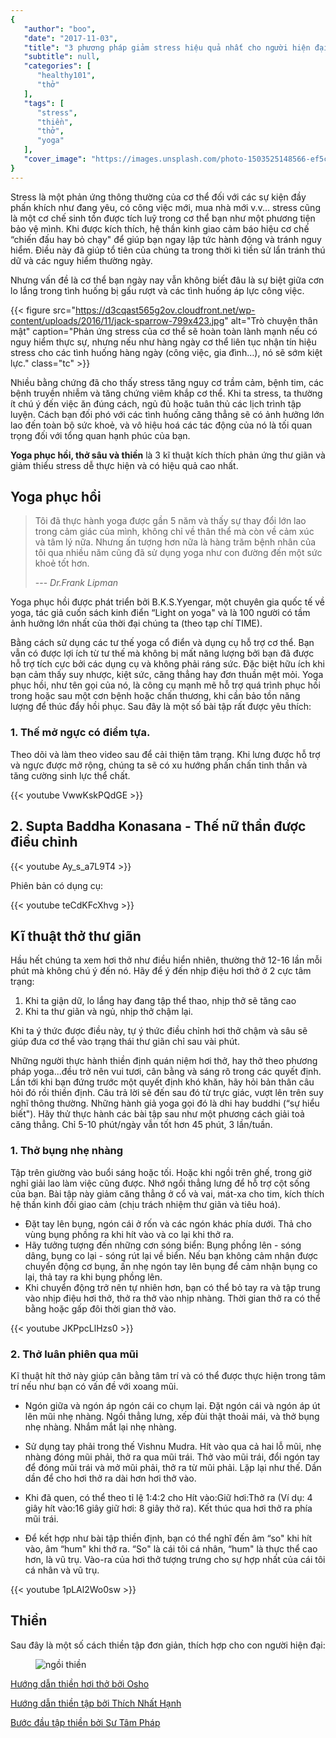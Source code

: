 ```yaml
---
{
   "author": "boo",
   "date": "2017-11-03",
   "title": "3 phương pháp giảm stress hiệu quả nhất cho người hiện đại",
   "subtitle": null,
   "categories": [
      "healthy101",
      "thở"
   ],
   "tags": [
      "stress",
      "thiền",
      "thở",
      "yoga"
   ],
   "cover_image": "https://images.unsplash.com/photo-1503525148566-ef5c2b9c93bd?w=800",
}
---
```


Stress là một phản ứng thông thường của cơ thể đối với các sự kiện đầy phấn khích như đang yêu, có công việc mới, mua nhà mới v.v... stress cũng là một cơ chế sinh tồn được tích luỹ trong cơ thể bạn như một phương tiện bảo vệ mình. Khi được kích thích, hệ thần kinh giao cảm báo hiệu cơ chế “chiến đấu hay bỏ chạy" để giúp bạn ngay lập tức hành động và tránh nguy hiểm. Điều này đã giúp tổ tiên của chúng ta trong thời kì tiền sử lẩn tránh thú dữ và các nguy hiểm thường ngày.

Nhưng vấn đề là cơ thể bạn ngày nay vẫn không biết đâu là sự biệt giữa cơn lo lắng trong tình huống bị gấu rượt và các tình huống áp lực công việc.

{{< figure src="https://d3cqast565g2ov.cloudfront.net/wp-content/uploads/2016/11/jack-sparrow-799x423.jpg" alt="Trò chuyện thân mật" caption="Phản ứng stress của cơ thể sẽ hoàn toàn lành mạnh nếu có nguy hiểm thực sự, nhưng nếu như hàng ngày cơ thể liên tục nhận tín hiệu stress cho các tình huống hàng ngày (công việc, gia đình…), nó sẽ sớm kiệt lực." class="tc" >}}

Nhiều bằng chứng đã cho thấy stress tăng nguy cơ trầm cảm, bệnh tim, các bệnh truyền nhiễm và tăng chứng viêm khắp cơ thể. Khi ta stress, ta thường ít chú ý đến việc ăn đúng cách, ngủ đủ hoặc tuân thủ các lịch trình tập luyện. Cách bạn đối phó với các tình huống căng thẳng sẽ có ảnh hưởng lớn lao đến toàn bộ sức khoẻ, và vô hiệu hoá các tác động của nó là tối quan trọng đối với tổng quan hạnh phúc của bạn.

**Yoga phục hồi, thở sâu và thiền** là 3 kĩ thuật kích thích phản ứng thư giãn và giảm thiểu stress dễ thực hiện và có hiệu quả cao nhất.

## Yoga phục hồi
> Tôi đã thực hành yoga được gần 5 năm và thấy sự thay đổi lớn lao trong cảm giác của mình, không chỉ về thân thể mà còn về cảm xúc và tâm lý nữa. Nhưng ấn tượng hơn nữa là hàng trăm bệnh nhân của tôi qua nhiều năm cũng đã sử dụng yoga  như con đường đến một sức khoẻ tốt hơn.
>
> --- <cite>Dr.Frank Lipman</cite>

Yoga phục hồi được phát triển bởi B.K.S.Yyengar, một chuyên gia quốc tế về yoga, tác giả cuốn sách kinh điển “Light on yoga" và là 100 người có tầm ảnh hưởng lớn nhất của thời đại chúng ta (theo tạp chí TIME).

Bằng cách sử dụng các tư thế yoga cổ điển và dụng cụ hỗ trợ cơ thể.  Bạn vẫn có được lợi ích từ tư thế mà không bị mất năng lượng bởi bạn đã được hỗ trợ tích cực bởi các dụng cụ và không phải ráng sức. Đặc biệt hữu ích khi bạn cảm thấy suy nhược, kiệt sức, căng thẳng hay đơn thuần mệt mỏi. Yoga phục hồi, như tên gọi của nó, là công cụ mạnh mẽ hỗ trợ quá trình phục hồi trong hoặc sau một cơn bệnh hoặc chấn thương, khi cần bảo tồn năng lượng để thúc đẩy hồi phục.
Sau đây là một số bài tập rất được yêu thích:

### 1. Thế mở ngực có điểm tựa.

Theo dõi và làm theo video sau để cải thiện tâm trạng. Khi lưng được hỗ trợ và ngực được mở rộng, chúng ta sẽ có xu hướng phấn chấn tinh thần và tăng cường sinh lực thể chất.

{{< youtube VwwKskPQdGE >}}

## 2. Supta Baddha Konasana - Thế nữ thần được điều chỉnh

{{< youtube Ay_s_a7L9T4 >}}

Phiên bản có dụng cụ:

{{< youtube teCdKFcXhvg >}}

## Kĩ thuật thở thư giãn

Hầu hết chúng ta xem hơi thở như điều hiển nhiên, thường thở 12-16 lần mỗi phút mà không chú ý đến nó.  Hãy để ý đến nhịp điệu hơi thở ở 2 cực tâm trạng:

1. Khi ta giận dữ, lo lắng hay đang tập thể thao, nhịp thở sẽ tăng cao
2. Khi ta thư giãn và ngủ, nhịp thở chậm lại.

Khi ta ý thức được điều này, tự ý thức điều chỉnh hơi thở chậm và sâu sẽ giúp đưa cơ thể vào trạng thái thư giãn chỉ sau vài phút.

Những người thực hành thiền định quán niệm hơi thở, hay thở theo phương pháp yoga...đều trở nên vui tươi,  cân bằng và sáng rõ trong các quyết định. Lần tới khi bạn đứng trước một quyết định khó khăn, hãy hỏi bản thân câu hỏi đó rồi thiền định. Câu trả lời sẽ đến sau đó từ trực giác, vượt lên trên suy nghĩ thông thường. Những hành giả yoga gọi đó là dhi hay buddhi (“sự hiểu biết").  Hãy thử thực hành các bài tập sau như một phương cách giải toả căng thẳng. Chỉ 5-10 phút/ngày vẫn tốt hơn 45 phút, 3 lần/tuần.

### 1. Thở bụng nhẹ nhàng

Tập trên giường vào buổi sáng hoặc tối. Hoặc khi ngồi trên ghế, trong giờ nghỉ giải lao làm việc cũng được. Nhớ ngồi thẳng lưng để hỗ trợ cột sống của bạn. Bài tập này giảm căng thẳng ở cổ và vai, mát-xa cho tim, kích thích hệ thần kinh đối giao cảm (chịu trách nhiệm thư giãn và tiêu hoá).

* Đặt tay lên bụng, ngón cái ở rốn và các ngón khác phía dưới. Thả cho vùng bụng phồng ra khi hít vào và co lại khi thở ra.
* Hãy tưởng tượng đến những cơn sóng biển: Bụng phồng lên - sóng dâng, bụng co lại - sóng rút lại về biển. Nếu bạn không cảm nhận được chuyển động cơ bụng, ấn nhẹ ngón tay lên bụng để cảm nhận bụng co lại, thả tay ra khi bụng phồng lên.
* Khi chuyển động trở nên tự nhiên hơn, bạn có thể bỏ tay ra và tập trung vào nhịp điệu hơi thở, thở ra thở vào nhịp nhàng. Thời gian thở ra có thể bằng hoặc gấp đôi thời gian thở vào.

{{< youtube JKPpcLlHzs0 >}}

### 2. Thở luân phiên qua mũi

Kĩ thuật hít thở này giúp cân bằng tâm trí và có thể được thực hiện trong tâm trí nếu như bạn có vấn đề với xoang mũi.

* Ngón giữa và ngón áp ngón cái co chụm lại. Đặt ngón cái và ngón áp út lên mũi nhẹ nhàng. Ngồi thẳng lưng, xếp đùi thật thoải mái, và thở bụng nhẹ nhàng. Nhắm mắt lại nhẹ nhàng.

* Sử dụng tay phải trong thế Vishnu Mudra. Hít vào qua cả hai lỗ mũi, nhẹ nhàng đóng mũi phải, thở ra qua mũi trái. Thở vào mũi trái, đổi ngón tay để đóng mũi trái và mở mũi phải, thở ra từ mũi phải. Lặp lại như thế. Dần dần để cho hơi thở ra dài hơn hơi thở vào.
* Khi đã quen, có thể theo tỉ lệ 1:4:2 cho Hít vào:Giữ hơi:Thở ra (Ví dụ: 4 giây hít vào:16 giây giữ hơi: 8 giây thở ra). Kết thúc qua hơi thở ra phía mũi trái.
* Để kết hợp như bài tập thiền định, bạn có thể nghĩ đến âm “so" khi hít vào, âm “hum" khi thở ra. “So" là cái tôi cá nhân, “hum" là thực thể cao hơn, là vũ trụ. Vào-ra của hơi thở tượng trưng cho sự hợp nhất của cái tôi cá nhân và vũ trụ.

{{< youtube 1pLAl2Wo0sw >}}

## Thiền

Sau đây là một số cách thiền tập đơn giản, thích hợp cho con người hiện đại:

<figure class="full"><img class="w-100" src="https://images.unsplash.com/photo-1461766705442-58d58276121a?fit=crop&w=1200&h=400" alt="ngồi thiền"></figure>

[Hướng dẫn thiền hơi thở bởi Osho](https://www.youtube.com/watch?v=0peVQTdI3Yg)

[Hướng dẫn thiền tập bởi Thích Nhất Hạnh](https://langmai.org/thien-duong/sen-bup-tung-canh-he/thien-tap-co-huong-dan/)

[Bước đầu tập thiền bởi Sư Tâm Pháp](http://sutamphap.com/buoc-dau-tap-thien/)
